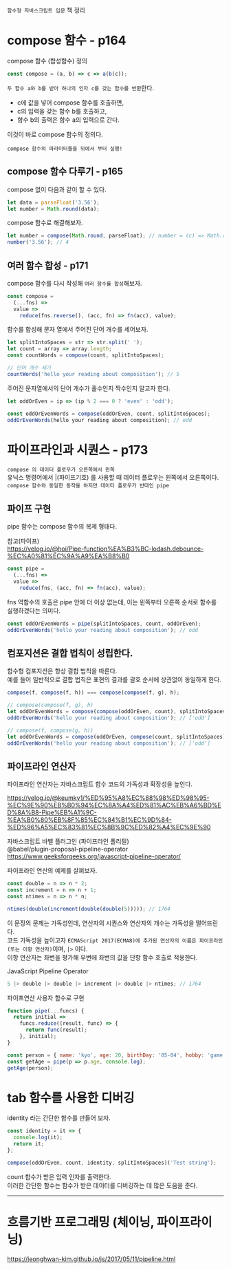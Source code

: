 `함수형 자바스크립트 입문` 책 정리

# compose 함수 - p164

compose 함수 (합성함수) 정의

```javascript
const compose = (a, b) => c => a(b(c));
```

`두 함수 a와 b를 받아 하나의 인자 c를 갖는 함수를 반환`한다.

- c에 값을 넣어 compose 함수를 호출하면,
- c의 입력을 갖는 함수 b를 호출하고,
- 함수 b의 출력은 함수 a의 입력으로 간다.

이것이 바로 compose 함수의 정의다.

`compose 함수의 파라미터들을 뒤에서 부터 실행!`

## compose 함수 다루기 - p165

compose 없이 다음과 같이 할 수 있다.

```javascript
let data = parseFloat('3.56');
let number = Math.round(data);
```

compose 함수로 해결해보자.

```javascript
let number = compose(Math.round, parseFloat); // number = (c) => Math.round(parseFloat(c)) 의미와 동일
number('3.56'); // 4
```

## 여러 함수 합성 - p171

compose 함수를 다시 작성해 `여러 함수를 합성`해보자.

```javascript
const compose =
  (...fns) =>
  value =>
    reduce(fns.reverse(), (acc, fn) => fn(acc), value);
```

함수를 합성해 문자 열에서 주어진 단어 개수를 세어보자.

```javascript
let splitIntoSpaces = str => str.split(' ');
let count = array => array.length;
const countWords = compose(count, splitIntoSpaces);

// 단어 개수 세기
countWords('hello your reading about composition'); // 5
```

주어진 문자열에서의 단어 개수가 홀수인지 짝수인지 알고자 한다.

```javascript
let oddOrEven = ip => (ip % 2 === 0 ? 'even' : 'odd');

const oddOrEvenWords = compose(oddOrEven, count, splitIntoSpaces);
oddOrEvenWords(hello your reading about composition); // odd
```

# 파이프라인과 시퀀스 - p173

`compose 의 데이터 플로우가 오른쪽에서 왼쪽`  
유닉스 명령어에서 |(파이프기호) 를 사용할 때 데이터 플로우는 윈쪽에서 오른쪽이다.  
`compose 함수와 동일한 동작을 하지만 데이터 플로우가 반대인 pipe`

## 파이프 구현

pipe 함수는 compose 함수의 복제 형태다.

참고(파이프)  
https://velog.io/@hoi/Pipe-function%EA%B3%BC-lodash.debounce-%EC%A0%81%EC%9A%A9%EA%B8%B0

```javascript
const pipe =
  (...fns) =>
  value =>
    reduce(fns, (acc, fn) => fn(acc), value);
```

fns 역함수의 호출은 pipe 안에 더 이상 없는데, 이는 왼쪽부터 오른쪽 순서로 함수를 실행하겠다는 의미다.

```javascript
const oddOrEvenWords = pipe(splitIntoSpaces, count, oddOrEven);
oddOrEvenWords('hello your reading about composition'); // odd
```

## 컴포지션은 결합 법칙이 성립한다.

함수형 컴포지션은 항상 결합 법칙을 따른다.  
예를 들어 일반적으로 결합 법칙은 표현의 결과를 괄호 순서에 상관없이 동일하게 한다.

```javascript
compose(f, compose(f, h)) === compose(compose(f, g), h);
```

```javascript
// compose(compose(f, g), h)
let oddOrEvenWords = compose(compose(oddOrEven, count), splitIntoSpaces);
oddOrEvenWords('hello your reading about composition'); // ['odd']

// compose(f, compose(g, h))
let oddOrEvenWords = compose(oddOrEven, compose(count, splitIntoSpaces));
oddOrEvenWords('hello your reading about composition'); // ['odd']
```

## 파이프라인 연산자

파이프라인 연산자는 자바스크립트 함수 코드의 가독성과 확장성을 높인다.

https://velog.io/@keumky1/%ED%95%A8%EC%88%98%ED%98%95-%EC%9E%90%EB%B0%94%EC%8A%A4%ED%81%AC%EB%A6%BD%ED%8A%B8-Pipe%EB%A1%9C-%EA%B0%80%EB%8F%85%EC%84%B1%EC%9D%84-%ED%96%A5%EC%83%81%EC%8B%9C%ED%82%A4%EC%9E%90

자바스크립트 바벨 플러그인 (파이프라인 폴리필)  
@babel/plugin-proposal-pipeline-operator  
https://www.geeksforgeeks.org/javascript-pipeline-operator/

파이프라인 연산의 예제를 살펴보자.

```javascript
const double = n => n * 2;
const increment = n => n + 1;
const ntimes = n => n * n;

ntimes(double(increment(double(double(5))))); // 1764
```

이 문장의 문제는 가독성인데, 연산자의 시퀀스와 연산자의 개수는 가독성을 떨어뜨린다.  
코드 가독성을 높이고자 `ECMAScript 2017(ECMA8)에 추가된 연산자의 이름은 파이프라인(또는 이항 연산자)`이며, `|>` 이다.  
이항 연산자는 좌변을 평가해 우변에 좌변의 값을 단항 함수 호출로 적용한다.

JavaScript Pipeline Operator

```javascript
5 |> double |> double |> increment |> double |> ntimes; // 1764
```

파이프연산 사용자 함수로 구현

```javascript
function pipe(...funcs) {
  return initial =>
    funcs.reduce((result, func) => {
      return func(result);
    }, initial);
}

const person = { name: 'kyo', age: 20, birthDay: '05-04', hobby: 'game' };
const getAge = pipe(p => p.age, console.log);
getAge(person);
```

# tab 함수를 사용한 디버깅

identity 라는 간단한 함수를 만들어 보자.

```javascript
const identity = it => {
  console.log(it);
  return it;
};

compose(oddOrEven, count, identity, splitIntoSpaces)('Test string');
```

count 함수가 받은 입력 인자를 출력한다.  
이러한 간단한 함수는 함수가 받은 데이터를 디버깅하는 데 많은 도움을 준다.

---

# 흐름기반 프로그래밍 (체이닝, 파이프라이닝)

https://jeonghwan-kim.github.io/js/2017/05/11/pipeline.html
